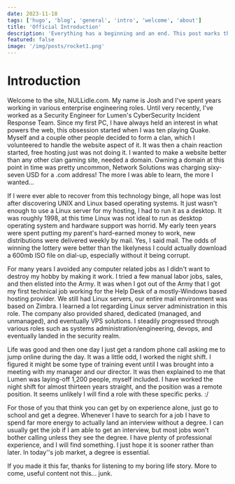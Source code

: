 ```yaml
---
date: 2023-11-18
tags: ['hugo', 'blog', 'general', 'intro', 'welcome', 'about']
title: 'Official Introduction'
description: 'Everything has a beginning and an end. This post marks the beginning of NULLidle.com. Welcome to the site!'
featured: false
image: '/img/posts/rocket1.png'
---
```


# Introduction

Welcome to the site, NULLidle.com. My name is Josh and I've spent years working in various enterprise engineering roles. Until very recently, I've worked as a Security Engineer for Lumen's CyberSecurity Incident Response Team. Since my first PC, I have always held an interest in what powers the web, this obsession started when I was ten playing Quake. Myself and a couple other people decided to form a clan, which I volunteered to handle the website aspect of it. It was then a chain reaction started, free hosting just was not doing it. I wanted to make a website better than any other clan gaming site, needed a domain. Owning a domain at this point in time was pretty uncommon, Network Solutions was charging sixy-seven USD for a .com address! The more I was able to learn, the more I wanted...

If I were ever able to recover from this technology binge, all hope was lost after discovering UNIX and Linux based operating systems. It just wasn't enough to use a Linux server for my hosting, I had to run it as a desktop. It was roughly 1998, at this time Linux was not ideal to run as desktop operating system and hardware support was horrid. My early teen years were spent putting my parent's hard-earned money to work, new distributions were delivered weekly by mail. Yes, I said mail. The odds of winning the lottery were better than the likelyness I could actually download a 600mb ISO file on dial-up, especially without it being corrupt.

For many years I avoided any computer related jobs as I didn't want to destroy my hobby by making it work. I tried a few manual labor jobs, sales, and then elisted into the Army. It was when I got out of the Army that I got my first technical job working for the Help Desk of a mostly-Windows based hosting provider. We still had Linux servers, our entire mail environment was based on Zimbra. I learned a lot regarding Linux server administration in this role. The company also provided shared, dedicated (managed, and unmanaged), and eventually VPS solutions. I steadily progressed through various roles such as systems administration/engineering, devops, and eventually landed in the security realm.

Life was good and then one day I just get a random phone call asking me to jump online during the day. It was a little odd, I worked the night shift. I figured it might be some type of training event until I was brought into a meeting with my manager and our director. It was then explained to me that Lumen was laying-off 1,200 people, myself included. I have worked the night shift for almost thirteen years straight, and the position was a remote position. It seems unlikely I will find a role with these specific perks. :/

For those of you that think you can get by on experience alone, just go to school and get a degree. Whenever I have to search for a job I have to spend far more energy to actually land an interview without a degree. I can usually get the job if I am able to get an interview, but most jobs won't bother calling unless they see the degree. I have plenty of professional experience, and I will find something. I just hope it is sooner rather than later. In today''s job market, a degree is essential.

If you made it this far, thanks for listening to my boring life story. More to come, useful content not this... junk.
